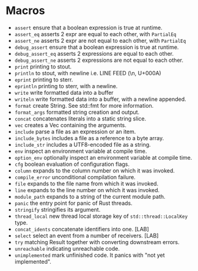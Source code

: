 # Macros

- `assert`          ensure that a boolean expression is true at runtime.
- `assert_eq`       asserts 2 expr are equal to each other, with `PartialEq`
- `assert_ne`       asserts 2 expr are not equal to each other, with `PartialEq`
- `debug_assert`    ensure that a boolean expression is true at runtime.
- `debug_assert_eq` asserts 2 expressions are equal to each other.
- `debug_assert_ne` asserts 2 expressions are not equal to each other.
- `print`           printing to stout.
- `println`         to stout, with newline i.e. LINE FEED (\n, U+000A)
- `eprint`          printing to sterr.
- `eprintln`        printing to sterr, with a newline.
- `write`           write formatted data into a buffer
- `writeln`         write formatted data into a buffer, with a newline appended.
- `format`          create String. See std::fmt for more information.
- `format_args`     formatted string creation and output.
- `concat`          concatenates literals into a static string slice.
- `vec`             creates a Vec containing the arguments.
- `include`         parse a file as an expression or an item.
- `include_bytes`   includes a file as a reference to a byte array.
- `include_str`     includes a UTF8-encoded file as a string.
- `env`             inspect an environment variable at compile time.
- `option_env`      optionally inspect an environment variable at compile time.
- `cfg`             boolean evaluation of configuration flags.
- `column`          expands to the column number on which it was invoked.
- `compile_error`   unconditional compilation failure.
- `file`            expands to the file name from which it was invoked.
- `line`            expands to the line number on which it was invoked.
- `module_path`     expands to a string of the current module path.
- `panic`           the entry point for panic of Rust threads.
- `stringify`       stringifies its argument.
- `thread_local`    new thread local storage key of `std::thread::LocalKey` type.
- `concat_idents`   concatenate identifiers into one. [LAB]
- `select`          select an event from a number of receivers. [LAB]
- `try`             matching Result together with converting downstream errors.
- `unreachable`     indicating unreachable code.
- `unimplemented`   mark unfinished code. It panics with "not yet implemented".

